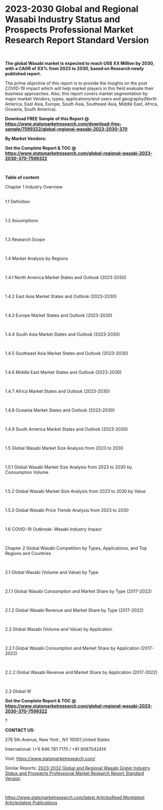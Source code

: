 <h1>2023-2030 Global and Regional Wasabi Industry Status and Prospects Professional Market Research Report Standard Version</h1><br/><p><strong>The global Wasabi market is expected to reach US$ XX Million by 2030, with a <strong>CAGR</strong> of XX% from 2023 to 2030, based on Research newly published report.</strong></p>
 
 
 
 <p>The prime objective of this report is to provide the insights on the post COVID-19 impact which will help market players in this field evaluate their business approaches. Also, this report covers market segmentation by major market Vendors, types, applications/end users and geography(North America, East Asia, Europe, South Asia, Southeast Asia, Middle East, Africa, Oceania, South America).</p>
 
 
 
 <p><strong>Download FREE Sample of this Report @ <a href="https://www.statsmarketresearch.com/download-free-sample/7599322/global-regional-wasabi-2023-2030-370">https://www.statsmarketresearch.com/download-free-sample/7599322/global-regional-wasabi-2023-2030-370</a></strong></p>
 
 
 
 <p><strong>By Market Vendors:</strong></p>
 
 
 
 <div><b>Get the Complete Report & TOC @ <a href="https://www.statsmarketresearch.com/global-regional-wasabi-2023-2030-370-7599322">https://www.statsmarketresearch.com/global-regional-wasabi-2023-2030-370-7599322</a></b></div>
 
 
 
 <p><br />
 
 <b>Table of content</b></p>
 
 
 
 <p>Chapter 1 Industry Overview<br />
 
 <br />
 
 1.1 Definition<br />
 
 <br />
 
 1.2 Assumptions<br />
 
 <br />
 
 1.3 Research Scope<br />
 
 <br />
 
 1.4 Market Analysis by Regions<br />
 
 <br />
 
 1.4.1 North America Market States and Outlook (2023-2030)<br />
 
 <br />
 
 1.4.2 East Asia Market States and Outlook (2023-2030)<br />
 
 <br />
 
 1.4.3 Europe Market States and Outlook (2023-2030)<br />
 
 <br />
 
 1.4.4 South Asia Market States and Outlook (2023-2030)<br />
 
 <br />
 
 1.4.5 Southeast Asia Market States and Outlook (2023-2030)<br />
 
 <br />
 
 1.4.6 Middle East Market States and Outlook (2023-2030)<br />
 
 <br />
 
 1.4.7 Africa Market States and Outlook (2023-2030)<br />
 
 <br />
 
 1.4.8 Oceania Market States and Outlook (2023-2030)<br />
 
 <br />
 
 1.4.9 South America Market States and Outlook (2023-2030)<br />
 
 <br />
 
 1.5 Global Wasabi Market Size Analysis from 2023 to 2030<br />
 
 <br />
 
 1.5.1 Global Wasabi Market Size Analysis from 2023 to 2030 by Consumption Volume<br />
 
 <br />
 
 1.5.2 Global Wasabi Market Size Analysis from 2023 to 2030 by Value<br />
 
 <br />
 
 1.5.3 Global Wasabi Price Trends Analysis from 2023 to 2030<br />
 
 <br />
 
 1.6 COVID-19 Outbreak: Wasabi Industry Impact<br />
 
 <br />
 
 Chapter 2 Global Wasabi Competition by Types, Applications, and Top Regions and Countries<br />
 
 <br />
 
 2.1 Global Wasabi (Volume and Value) by Type<br />
 
 <br />
 
 2.1.1 Global Wasabi Consumption and Market Share by Type (2017-2022)<br />
 
 <br />
 
 2.1.2 Global Wasabi Revenue and Market Share by Type (2017-2022)<br />
 
 <br />
 
 2.2 Global Wasabi (Volume and Value) by Application<br />
 
 <br />
 
 2.2.1 Global Wasabi Consumption and Market Share by Application (2017-2022)<br />
 
 <br />
 
 2.2.2 Global Wasabi Revenue and Market Share by Application (2017-2022)<br />
 
 <br />
 
 2.3 Global W</p>
 
 
 
 <div><b>Get the Complete Report & TOC @ <a href="https://www.statsmarketresearch.com/global-regional-wasabi-2023-2030-370-7599322">https://www.statsmarketresearch.com/global-regional-wasabi-2023-2030-370-7599322</a></b></div>
 
 
 
 <p>? </p>
 
 
 
 <p><b>CONTACT US:</b><br />
 
 276 5th Avenue, New York , NY 10001,United States<br />
 
 International: (+1) 646 781 7170 / +91 8087042414<br />
 
 Visit: <a href="https://www.statsmarketresearch.com/">https://www.statsmarketresearch.com/</a><br />
 
 Similar Reports: <a href="https://www.statsmarketresearch.com/global-regional-wasabi-2023-2030-370-7599322">2023-2032 Global and Regional Wasabi Grater Industry Status and Prospects Professional Market Research Report Standard Version</a><br />
 
 <br />
 
 <a href="https://gyeongbokgung.com">https://www.statsmarketresearch.com/</a><a href="https://hallyeomaritime.com">latest Articles</a><a href="https://jingwansa.com">Read More</a><a href="https://nguoiviet.jp/">latest Articles</a><a href="https://www.intelmarketresearch.com/">latest Publications</a></p>